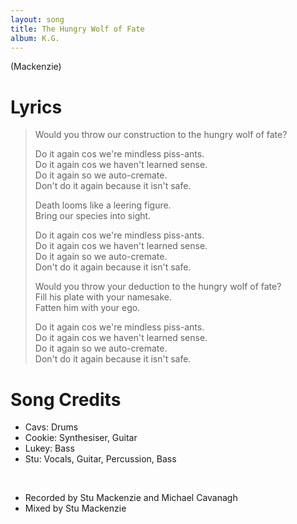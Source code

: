 ```yaml
---
layout: song
title: The Hungry Wolf of Fate
album: K.G.
---
```


(Mackenzie)

# Lyrics

> Would you throw our construction to the hungry wolf of fate?  
>  
> Do it again cos we're mindless piss-ants.  
> Do it again cos we haven't learned sense.  
> Do it again so we auto-cremate.  
> Don't do it again because it isn't safe.  
>  
> Death looms like a leering figure.  
> Bring our species into sight.  
>  
> Do it again cos we're mindless piss-ants.  
> Do it again cos we haven't learned sense.  
> Do it again so we auto-cremate.  
> Don't do it again because it isn't safe.  
>  
> Would you throw your deduction to the hungry wolf of fate?  
> Fill his plate with your namesake.  
> Fatten him with your ego.  
>  
> Do it again cos we're mindless piss-ants.  
> Do it again cos we haven't learned sense.  
> Do it again so we auto-cremate.  
> Don't do it again because it isn't safe.  

# Song Credits

* Cavs: Drums
* Cookie: Synthesiser, Guitar
* Lukey: Bass
* Stu: Vocals, Guitar, Percussion, Bass
<br>

* Recorded by Stu Mackenzie and Michael Cavanagh
* Mixed by Stu Mackenzie
